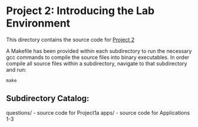 # Project 2: Introducing the Lab Environment
This directory contains the source code for [Project 2](https://class.ee.washington.edu/474/peckol/assignments/lab2/lab1Summer17.pdf)

A Makefile has been provided within each subdirectory to run the necessary gcc commands to compile the source files into binary executables. In order compile all source files within a subdirectory, navigate to that subdirectory and run:
```
make
```

## Subdirectory Catalog:
questions/ - source code for Project1a
apps/ - source code for Applications 1-3
